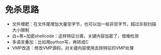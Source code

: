 # 免杀思路

- 文件增肥：在文件尾增加大量空字节，也可以加一些非空字节，超过杀软扫描大小限制
- 白+黑+加密shellcode：这样特征分离，关键内容加密了，很难检测
- 多语言叠加：比如用python写，再转成C
- VMP改造：修改VMP源码，对关键内容使用去除特征的VMP处理
